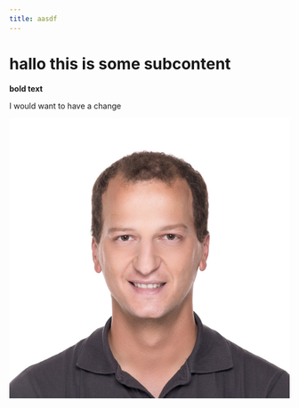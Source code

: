 ```yaml
---
title: aasdf
---
```


# hallo this is some subcontent

**bold text**

I would want to have a change

![null](/_images/content/alois-mayr.jpg)